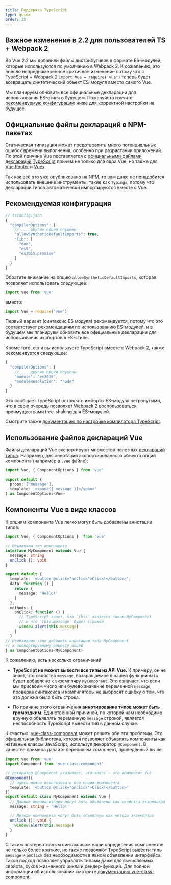 ```yaml
---
title: Поддержка TypeScript
type: guide
order: 25
---
```


## Важное изменение в 2.2 для пользователей TS + Webpack 2

Во Vue 2.2 мы добавили файлы дистрибутивов в формате ES-модулей, которые используются по умолчанию в Webpack 2. К сожалению, это внесло непреднамеренное критичное изменение потому что с TypeScript + Webpack 2 `import Vue = require('vue')` теперь будет возвращать синтетический объект ES-модуля вместо самого Vue.

Мы планируем обновить все официальные декларации для использования ES-стиля в будущем. Пожалуйста изучите [рекомендуемую конфигурацию](#Рекомендуемая-конфигурация) ниже для корректной настройки на будущее.

## Официальные файлы деклараций в NPM-пакетах

Статическая типизация может предотвратить много потенциальных ошибок времени выполнения, особенно при разрастании приложений. По этой причине Vue поставляется с [официальными файлами деклараций](https://github.com/vuejs/vue/tree/dev/types) [TypeScript](https://www.typescriptlang.org/) причём не только для ядра Vue, но также для [Vue Router](https://github.com/vuejs/vue-router/tree/dev/types) и [Vuex](https://github.com/vuejs/vuex/tree/dev/types).

Так как всё это уже [опубликовано на NPM](https://unpkg.com/vue/types/), то вам даже не понадобится использовать внешние инструменты, такие как `Typings`, потому что декларации типов автоматически импортируются вместе с Vue.

## Рекомендуемая конфигурация

``` js
// tsconfig.json
{
  "compilerOptions": {
    // ... другие опции опущены
    "allowSyntheticDefaultImports": true,
    "lib": [
      "dom",
      "es5",
      "es2015.promise"
    ]
  }
}
```

Обратите внимание на опцию `allowSyntheticDefaultImports`, которая позволяет использовать следующее:

``` js
import Vue from 'vue'
```

вместо:

``` js
import Vue = require('vue')
```

Первый вариант (синтаксис ES модуля) рекомендуется, потому что это соответствует рекомендациям по использованию ES-модулей, и в будущем мы планируем обновить все официальные декларации для использования экспортов в ES-стиле.

Кроме того, если вы используете TypeScript вместе с Webpack 2, также рекомендуется следующее:

``` js
{
  "compilerOptions": {
    // ... другие опции опущены
    "module": "es2015",
    "moduleResolution": "node"
  }
}
```

Это сообщает TypeScript оставлять импорты ES-модуля нетронутыми, что в свою очередь позволяет Webpack 2 воспользоваться преимуществами tree-shaking для ES-модулей.

Смотрите также [документацию по настройке компилатора TypeScript](https://www.typescriptlang.org/docs/handbook/compiler-options.html).

## Использование файлов деклараций Vue

Файлы деклараций Vue экспортируют множество полезных [деклараций типов](https://github.com/vuejs/vue/blob/dev/types/index.d.ts). Например, для аннотаций экспортированного объекта опций компонента (например в `.vue` файле):

``` ts
import Vue, { ComponentOptions } from 'vue'

export default {
  props: ['message'],
  template: '<span>{{ message }}</span>'
} as ComponentOptions<Vue>
```

## Компоненты Vue в виде классов

К опциям компонента Vue легко могут быть добавлены аннотации типов:

``` ts
import Vue, { ComponentOptions }  from 'vue'

// Объявляем тип компонента
interface MyComponent extends Vue {
  message: string
  onClick (): void
}

export default {
  template: '<button @click="onClick">Click!</button>',
  data: function () {
    return {
      message: 'Hello!'
    }
  },
  methods: {
    onClick: function () {
      // TypeScript знает, что `this` является типом MyComponent
      // и что `this.message` будет строкой
      window.alert(this.message)
    }
  }
// Необходимо явно добавить аннотацию типа MyComponent
// к экспортируемому объекту опций
} as ComponentOptions<MyComponent>
```

К сожалению, есть несколько ограничений:

- __TypeScript не может вывести все типы из API Vue.__ К примеру, он не знает, что свойство `message`, возвращаемое в нашей функции `data` будет добавлено к экземпляру `MyComponent`. Это означает, что если мы присвоим число или булево значение переменной `message`, проверка синтаксиса и компиляторы не выбросят ошибку о том, что это должна была быть строка.

- По причине этого ограничения __аннотирование типов может быть громоздким__. Единственной причиной, по которой нам необходимо вручную объявлять переменную `message` строкой, является неспособность TypeScript вывести тип в данном случае.

К счастью, [vue-class-component](https://github.com/vuejs/vue-class-component) может решить обе эти проблемы. Это официальная библиотека, которая позволяет объявлять компоненты как нативные классы JavaScript, используя декоратор `@Component`. В качестве примера давайте перепишем компонент, приведённый выше:

``` ts
import Vue from 'vue'
import Component from 'vue-class-component'

// декоратор @Component указывает, что класс — это компонент Vue
@Component({
  // здесь можно использовать все опции компонента
  template: '<button @click="onClick">Click!</button>'
})
export default class MyComponent extends Vue {
  // Данные инициализации могут быть объявлены как свойства экземпляра
  message: string = 'Hello!'

  // Методы компонента могут быть объявлены как методы экземпляра
  onClick (): void {
    window.alert(this.message)
  }
}
```

С таким альтернативным синтаксисом наши определения компонентов не только более краткие, но также позволяют TypeScript вывести типы `message` и `onClick` без необходимости в явном объявлении интерфейса. Такой подход позволяет управлять типами даже для вычисляемых свойств, хуков жизненного цикла и рендер-функций. Для полной информации об использовании смотрите [документацию vue-class-component](https://github.com/vuejs/vue-class-component#vue-class-component).
